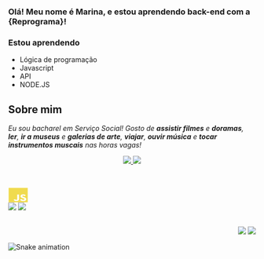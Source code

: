 ### Olá! Meu nome é Marina, e estou aprendendo back-end com a {Reprograma}! 

### Estou aprendendo

* Lógica de programação
* Javascript
* API
* NODE.JS

##

## Sobre mim

 _Eu sou bacharel em Serviço Social! Gosto de **assistir filmes** e **doramas**, **ler**, **ir a museus** e **galerias de arte**, **viajar**, **ouvir música** e **tocar instrumentos muscais** nas horas vagas!_

<div align="center">
  <a href="https://github.com/ninaportoc">
  <img height="150em" src="https://github-readme-stats.vercel.app/api?username=ninaportoc&show_icons=true&theme=vue&include_all_commits=true&count_private=true"/>
  <img height="150em" src="https://github-readme-stats.vercel.app/api/top-langs/?username=ninaportoc&layout=compact&langs_count=7&theme=vue"/> 
</div>
 
 ##
 
<div style="display: inline_block"><br>
 <img align="center" alt="Nina-Js" height="30" width="40" src="https://raw.githubusercontent.com/devicons/devicon/master/icons/javascript/javascript-plain.svg">
</div> 
 

<div>  
  <a href = "mailto:marinaporto334@gmail.com"><img src="https://img.shields.io/badge/-Gmail-%23333?style=for-the-badge&logo=gmail&logoColor=white" target="_blank"></a>
  <a href="https://www.linkedin.com/in/marina-porto-carvalho-b50808176" target="_blank"><img src="https://img.shields.io/badge/-LinkedIn-%230077B5?style=for-the-badge&logo=linkedin&logoColor=white" target="_blank"></a> 

 
##
  <div align="right">
  <img src="https://64.media.tumblr.com/c0d8be3a1d2bfd58a1eb6c91baa5747b/5321eccd302337fc-fc/s400x600/f5ceaa1e1f5a5f705142e087ed9369c0eff52c63.gifv"/> 
  <img src="https://media.giphy.com/media/9x3rbdFIKhYQsHroPW/giphy-downsized.gif"/> 
 </div>
 
 
    
  ![Snake animation](https://github.com/ninaportoc/ninaportoc/blob/output/github-contribution-grid-snake.svg)
 
</div>
